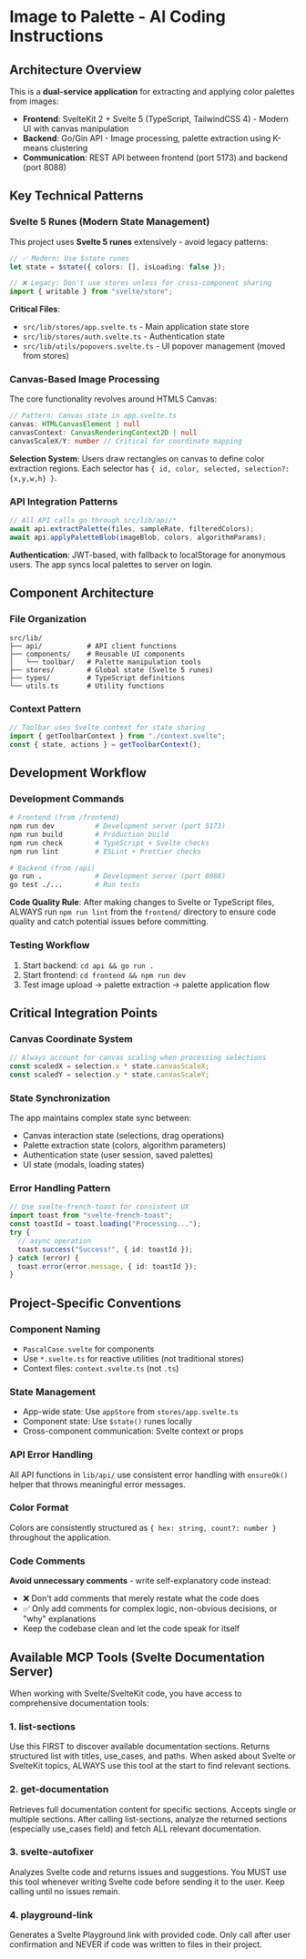 # Image to Palette - AI Coding Instructions

## Architecture Overview

This is a **dual-service application** for extracting and applying color palettes from images:

- **Frontend**: SvelteKit 2 + Svelte 5 (TypeScript, TailwindCSS 4) - Modern UI with canvas manipulation
- **Backend**: Go/Gin API - Image processing, palette extraction using K-means clustering
- **Communication**: REST API between frontend (port 5173) and backend (port 8088)

## Key Technical Patterns

### Svelte 5 Runes (Modern State Management)

This project uses **Svelte 5 runes** extensively - avoid legacy patterns:

```typescript
// ✅ Modern: Use $state runes
let state = $state({ colors: [], isLoading: false });

// ❌ Legacy: Don't use stores unless for cross-component sharing
import { writable } from "svelte/store";
```

**Critical Files**:

- `src/lib/stores/app.svelte.ts` - Main application state store
- `src/lib/stores/auth.svelte.ts` - Authentication state
- `src/lib/utils/popovers.svelte.ts` - UI popover management (moved from stores)

### Canvas-Based Image Processing

The core functionality revolves around HTML5 Canvas:

```typescript
// Pattern: Canvas state in app.svelte.ts
canvas: HTMLCanvasElement | null
canvasContext: CanvasRenderingContext2D | null
canvasScaleX/Y: number // Critical for coordinate mapping
```

**Selection System**: Users draw rectangles on canvas to define color extraction regions. Each selector has `{ id, color, selected, selection?: {x,y,w,h} }`.

### API Integration Patterns

```typescript
// All API calls go through src/lib/api/*
await api.extractPalette(files, sampleRate, filteredColors);
await api.applyPaletteBlob(imageBlob, colors, algorithmParams);
```

**Authentication**: JWT-based, with fallback to localStorage for anonymous users. The app syncs local palettes to server on login.

## Component Architecture

### File Organization

```
src/lib/
├── api/           # API client functions
├── components/    # Reusable UI components
│   └── toolbar/   # Palette manipulation tools
├── stores/        # Global state (Svelte 5 runes)
├── types/         # TypeScript definitions
└── utils.ts       # Utility functions
```

### Context Pattern

```typescript
// Toolbar uses Svelte context for state sharing
import { getToolbarContext } from "./context.svelte";
const { state, actions } = getToolbarContext();
```

## Development Workflow

### Development Commands

```bash
# Frontend (from /frontend)
npm run dev          # Development server (port 5173)
npm run build        # Production build
npm run check        # TypeScript + Svelte checks
npm run lint         # ESLint + Prettier checks

# Backend (from /api)
go run .             # Development server (port 8088)
go test ./...        # Run tests
```

**Code Quality Rule**: After making changes to Svelte or TypeScript files, ALWAYS run `npm run lint` from the `frontend/` directory to ensure code quality and catch potential issues before committing.

### Testing Workflow

1. Start backend: `cd api && go run .`
2. Start frontend: `cd frontend && npm run dev`
3. Test image upload → palette extraction → palette application flow

## Critical Integration Points

### Canvas Coordinate System

```typescript
// Always account for canvas scaling when processing selections
const scaledX = selection.x * state.canvasScaleX;
const scaledY = selection.y * state.canvasScaleY;
```

### State Synchronization

The app maintains complex state sync between:

- Canvas interaction state (selections, drag operations)
- Palette extraction state (colors, algorithm parameters)
- Authentication state (user session, saved palettes)
- UI state (modals, loading states)

### Error Handling Pattern

```typescript
// Use svelte-french-toast for consistent UX
import toast from "svelte-french-toast";
const toastId = toast.loading("Processing...");
try {
  // async operation
  toast.success("Success!", { id: toastId });
} catch (error) {
  toast.error(error.message, { id: toastId });
}
```

## Project-Specific Conventions

### Component Naming

- `PascalCase.svelte` for components
- Use `*.svelte.ts` for reactive utilities (not traditional stores)
- Context files: `context.svelte.ts` (not `.ts`)

### State Management

- App-wide state: Use `appStore` from `stores/app.svelte.ts`
- Component state: Use `$state()` runes locally
- Cross-component communication: Svelte context or props

### API Error Handling

All API functions in `lib/api/` use consistent error handling with `ensureOk()` helper that throws meaningful error messages.

### Color Format

Colors are consistently structured as `{ hex: string, count?: number }` throughout the application.

### Code Comments

**Avoid unnecessary comments** - write self-explanatory code instead:

- ❌ Don't add comments that merely restate what the code does
- ✅ Only add comments for complex logic, non-obvious decisions, or "why" explanations
- Keep the codebase clean and let the code speak for itself

## Available MCP Tools (Svelte Documentation Server)

When working with Svelte/SvelteKit code, you have access to comprehensive documentation tools:

### 1. list-sections

Use this FIRST to discover available documentation sections. Returns structured list with titles, use_cases, and paths.
When asked about Svelte or SvelteKit topics, ALWAYS use this tool at the start to find relevant sections.

### 2. get-documentation

Retrieves full documentation content for specific sections. Accepts single or multiple sections.
After calling list-sections, analyze the returned sections (especially use_cases field) and fetch ALL relevant documentation.

### 3. svelte-autofixer

Analyzes Svelte code and returns issues and suggestions.
You MUST use this tool whenever writing Svelte code before sending it to the user. Keep calling until no issues remain.

### 4. playground-link

Generates a Svelte Playground link with provided code.
Only call after user confirmation and NEVER if code was written to files in their project.
